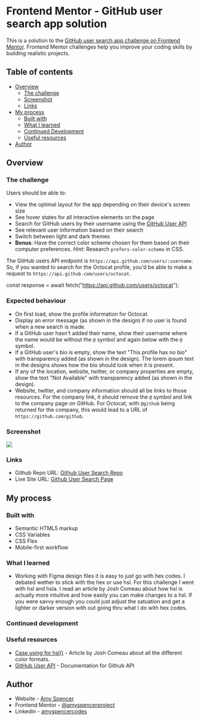 # Frontend Mentor - GitHub user search app solution

This is a solution to the [GitHub user search app challenge on Frontend Mentor](https://www.frontendmentor.io/challenges/github-user-search-app-Q09YOgaH6). Frontend Mentor challenges help you improve your coding skills by building realistic projects.

## Table of contents

- [Overview](#overview)
  - [The challenge](#the-challenge)
  - [Screenshot](#screenshot)
  - [Links](#links)
- [My process](#my-process)
  - [Built with](#built-with)
  - [What I learned](#what-i-learned)
  - [Continued Development](#continued-development)
  - [Useful resources](#useful-resources)
- [Author](#author)

## Overview

### The challenge

Users should be able to:

- View the optimal layout for the app depending on their device's screen size
- See hover states for all interactive elements on the page
- Search for GitHub users by their username using the [GitHub User API](https://docs.github.com/en/rest/users?apiVersion=2022-11-28#get-a-user)
- See relevant user information based on their search
- Switch between light and dark themes
- **Bonus**: Have the correct color scheme chosen for them based on their computer preferences. _Hint_: Research `prefers-color-scheme` in CSS.

The GitHub users API endpoint is `https://api.github.com/users/:username`. So, if you wanted to search for the Octocat profile, you'd be able to make a request to `https://api.github.com/users/octocat`.

const response = await fetch("https://api.github.com/users/octocat");

### Expected behaviour

- On first load, show the profile information for Octocat.
- Display an error message (as shown in the design) if no user is found when a new search is made.
- If a GitHub user hasn't added their name, show their username where the name would be without the `@` symbol and again below with the `@` symbol.
- If a GitHub user's bio is empty, show the text "This profile has no bio" with transparency added (as shown in the design). The lorem ipsum text in the designs shows how the bio should look when it is present.
- If any of the location, website, twitter, or company properties are empty, show the text "Not Available" with transparency added (as shown in the design).
- Website, twitter, and company information should all be links to those resources. For the company link, it should remove the `@` symbol and link to the company page on GitHub. For Octocat, with `@github` being returned for the company, this would lead to a URL of `https://github.com/github`.

### Screenshot

![](./screenshot.jpg)

### Links

- Github Repo URL: [Github User Search Repo](https://github.com/amyspencerproject/github-user-search)
- Live Site URL: [Github User Search Page](https://amyspencerproject.github.io/github-user-search/)

## My process

### Built with

- Semantic HTML5 markup
- CSS Variables
- CSS Flex
- Mobile-first workflow

### What I learned

- Working with Figma design files it is easy to just go with hex codes. I debated wether to stick with the hex or use hsl. For this challenge I went with hsl and hsla. I read an article by Josh Comeau about how hsl is actually more intuitive and how easily you can make changes to a hsl. If you were savvy enough you could just adjust the satuation and get a lighter or darker version with out going thru what I do with hex codes.

### Continued development

### Useful resources

- [Case using for hsl()](https://www.joshwcomeau.com/css/color-formats/#hsl-4) - Article by Josh Comeau about all the different color formats.
- [GitHub User API](https://docs.github.com/en/rest/users?apiVersion=2022-11-28#get-a-user) - Documentation for Github API

## Author

- Website - [Amy Spencer](https://spencerproject.com/)
- Frontend Mentor - [@amyspencerproject](https://www.frontendmentor.io/profile/amyspencerproject)
- Linkedin - [amyspencercodes](https://www.linkedin.com/in/amyspencercodes/)
